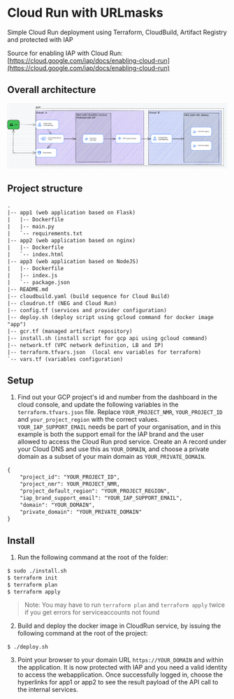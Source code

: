 # Cloud Run with URLmasks
Simple Cloud Run deployment using Terraform, CloudBuild, Artifact Registry and protected with IAP

Source for enabling IAP with Cloud Run: [https://cloud.google.com/iap/docs/enabling-cloud-run](https://cloud.google.com/iap/docs/enabling-cloud-run)


## Overall architecture

![](imgs/3.png)


## Project structure
```
. 
|-- app1 (web application based on Flask)
|   |-- Dockerfile
|   |-- main.py
|   `-- requirements.txt
|-- app2 (web application based on nginx)
|   |-- Dockerfile
|   `-- index.html
|-- app3 (web application based on NodeJS)
|   |-- Dockerfile
|   |-- index.js
|   `-- package.json
|-- README.md
|-- cloudbuild.yaml (build sequence for Cloud Build)
|-- cloudrun.tf (NEG and Cloud Run)
|-- config.tf (services and provider configuration)
|-- deploy.sh (deploy script using gcloud command for docker image "app")
|-- gcr.tf (managed artifact repository)
|-- install.sh (install script for gcp api using gcloud command)
|-- network.tf (VPC network definition, LB and IP)
|-- terraform.tfvars.json  (local env variables for terraform)
`-- vars.tf (variables configuration)

```

## Setup

1. Find out your GCP project's id and number from the dashboard in the cloud console, and update the following variables in the `terraform.tfvars.json` file. Replace `YOUR_PROJECT_NMR`, `YOUR_PROJECT_ID` and `your_project_region` with the correct values.  `YOUR_IAP_SUPPORT_EMAIL` needs be part of your organisation, and in this example is both the support email for the IAP brand and the user allowed to access the Cloud Run prod service. Create an A record under your Cloud DNS and use this as `YOUR_DOMAIN`, and choose a private domain as a subset of your main domain as `YOUR_PRIVATE_DOMAIN`.

```shell
{
    "project_id": "YOUR_PROJECT_ID",
    "project_nmr": YOUR_PROJECT_NMR,
    "project_default_region": "YOUR_PROJECT_REGION",
    "iap_brand_support_email": "YOUR_IAP_SUPPORT_EMAIL",
    "domain": "YOUR_DOMAIN",
    "private_domain": "YOUR_PRIVATE_DOMAIN"
}
```

## Install

1. Run the following command at the root of the folder:
```shell 
$ sudo ./install.sh
$ terraform init
$ terraform plan
$ terraform apply
```

> Note: You may have to run `terraform plan` and `terraform apply` twice if you get errors for serviceaccounts not found

2. Build and deploy the docker image in CloudRun service, by issuing the following command at the root of the project:

```shell
$ ./deploy.sh
```

3. Point your browser to your domain URL `https://YOUR_DOMAIN` and within the application. It is now protected with IAP and you need a valid identity to access the webapplication. Once successfully logged in, choose the hyperlinks for app1 or app2 to see the result payload of the API call to the internal services.